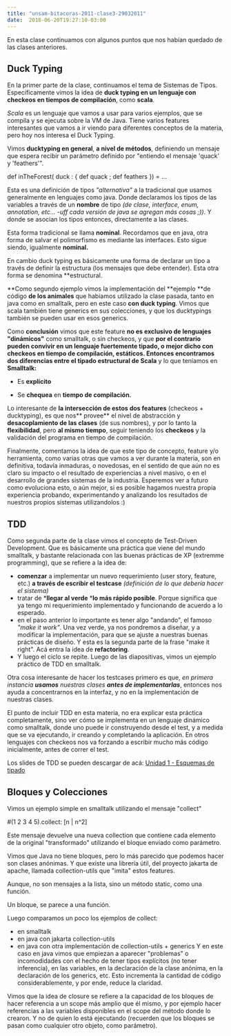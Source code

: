 ```yaml
---
title: "unsam-bitacoras-2011-clase3-29032011"
date:  2018-06-20T19:27:10-03:00
---
```



En esta clase continuamos con algunos puntos que nos habían quedado de las clases anteriores.

## Duck Typing
En la primer parte de la clase, continuamos el tema de Sistemas de Tipos. Específicamente vimos la idea de **duck typing en un lenguaje con checkeos en tiempos de compilación**, como **scala**.

*Scala* es un lenguaje que vamos a usar para varios ejemplos, que se compila y se ejecuta sobre la VM de Java. Tiene varios features interesantes que vamos a ir viendo para diferentes conceptos de la materia, pero hoy nos interesa el Duck Typing.

Vimos **ducktyping en general**, **a nivel de métodos**, definiendo un mensaje que espera recibir un parámetro definido por "entiendo el mensaje 'quack' y 'feathers'".

def inTheForest( duck : { def quack ; def feathers }) =  ...

Esta es una definición de tipos *"alternativa"* a la tradicional que usamos generalmente en lenguajes como java. Donde declaramos los tipos de las variables a través de un **nombre** de tipo *(de clase, interface, enum, annotation, etc... -uff cada versión de java se agregan más cosas ;))*. Y donde se asocian los tipos entonces, directamente a las clases.

Esta forma tradicional se llama **nominal**. Recordamos que en java, otra forma de salvar el polimorfismo es mediante las interfaces. Esto sigue siendo, igualmente **nominal.**


En cambio duck typing es básicamente una forma de declarar un tipo a través de definir la estructura (los mensajes que debe entender). Esta otra forma se denomina **estructural.

**Como segundo ejemplo vimos la implementación del **ejemplo **de código **de los animales** que habiamos utilizado la clase pasada, tanto en java como en smalltalk, pero en este caso **con duck typing**.
Vimos que scala también tiene generics en sus colecciones, y que los ducktypings también se pueden usar en esos generics.

Como **conclusión** vimos que este feature **no es exclusivo de lenguajes "dinámicos"** como smalltalk, o sin checkeos, y que **por el contrario** **pueden convivir en un lenguaje **fuertemente tipado, o mejor dicho **con checkeos en tiempo de compilación,** estáticos.
Entonces encontramos dos **diferencias** entre el tipado estructural de** Scala** y lo que teníamos en **Smalltalk:**


* Es **explícito**

* Se **chequea** en **tiempo de compilación.**



Lo interesante de **la intersección de estos dos features** (checkeos + ducktyping), es que nos** provee** el nivel de abstracción y **desacoplamiento de las clases** (de sus nombres), y por lo tanto la **flexibilidad**, pero **al mismo tiempo**, seguir teniendo los **checkeos** y la validación del programa en tiempo de compilación.

Finalmente, comentamos la idea de que este tipo de concepto, feature y/o herramienta, como varias otras que vamos a ver durante la materia, son en definitiva, todavía inmaduras, o novedosas, en el sentido de que aún no es claro su impacto o el resultado de experiencias a nivel masivo, o en el desarrollo de grandes sistemas de la industria.
 Esperemos ver a futuro como evoluciona esto, o aún mejor, si es posible hagamos nuestra propia experiencia probando, experimentando y analizando los resultados de nuestros propios sistemas utilizandolos :)



## TDD
Como segunda parte de la clase vimos el concepto de Test-Driven Development.
Que es básicamente una práctica que viene del mundo smalltalk, y bastante relacionada con las buenas prácticas de XP (extremme programming), que se refiere a la idea de:

* **comenzar** a implementar un nuevo requerimiento (user story, feature, etc.) **a través de escribir el testcase** *(definición de lo que debería hacer el sistema)*
* tratar de ***llegar al verde** ***lo más rápido posible**. Porque significa que ya tengo mi requerimiento implementado y funcionando de acuerdo a lo esperado.
* en el paso anterior lo importante es tener algo "andando", el famoso *"make it work"*. Una vez verde, ya nos pondremos a diseñar, y a modificar la implementación, para que se ajuste a nuestras buenas prácticas de diseño. Y esta es la segunda parte de la frase "make it right". Acá entra la idea de **refactoring**.
* Y luego el ciclo se repite.
Luego de las diapositivas, vimos un ejemplo práctico de TDD en smalltalk.

Otra cosa interesante de hacer los testcases primero es que, *en primera instancia **usamos** nuestras clases **antes de implementarlas***, entonces nos ayuda a concentrarnos en la interfaz, y no en la implementación de nuestras clases.

El punto de incluir TDD en esta materia, no era explicar esta práctica completamente, sino ver cómo se implementa en un lenguaje dinámico como smalltalk, donde uno puede ir construyendo desde el test, y a medida que se va ejecutando, ir creando y completando la aplicación. En otros lenguajes con checkeos nos va forzando a escribir mucho más código inicialmente, antes de correr el test.

Los slides de TDD se pueden descargar de acá: [Unidad 1 - Esquemas de tipado](../conceptos-tipos-binding)

## Bloques y Colecciones
Vimos un ejemplo simple en smalltalk utilizando el mensaje "collect"

#(1 2 3 4 5).collect: [n | n^2]  

Este mensaje devuelve una nueva collection que contiene cada elemento de la original "transformado" utilizando el bloque enviado como parámetro.

Vimos que Java no tiene bloques, pero lo más parecido que podemos hacer son clases anónimas. 
Y que existe una librería útil, del proyecto jakarta de apache, llamada collection-utils que "imita" estos features.

Aunque, no son mensajes a la lista, sino un método static, como una función.

Un bloque, se parece a una función.

Luego comparamos un poco los ejemplos de collect:

* en smalltalk
* en java con jakarta collection-utils
* en java con otra implementación de collection-utils + generics
Y en este caso en java vimos que empiezan a aparecer "problemas" o incomodidades con el hecho de tener tipos explícitos (no tener inferencia), en las variables, en la declaración de la clase anónima, en la declaración de los generics, etc.
Esto incrementa la cantidad de código considerablemente, y por ende, reduce la claridad.

Vimos que la idea de closure se refiere a la capacidad de los bloques de hacer referencia a un scope más amplio que él mismo, y por ejemplo hacer referencias a las variables disponibles en el scope del método donde lo crearon. Y no de quien lo está ejecutando (recuerden que los bloques se pasan como cualquier otro objeto, como parámetro).